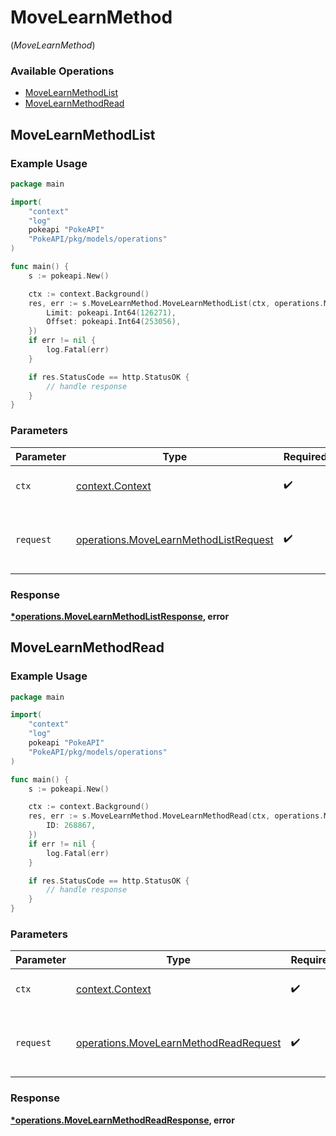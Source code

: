 # MoveLearnMethod
(*MoveLearnMethod*)

### Available Operations

* [MoveLearnMethodList](#movelearnmethodlist)
* [MoveLearnMethodRead](#movelearnmethodread)

## MoveLearnMethodList

### Example Usage

```go
package main

import(
	"context"
	"log"
	pokeapi "PokeAPI"
	"PokeAPI/pkg/models/operations"
)

func main() {
    s := pokeapi.New()

    ctx := context.Background()
    res, err := s.MoveLearnMethod.MoveLearnMethodList(ctx, operations.MoveLearnMethodListRequest{
        Limit: pokeapi.Int64(126271),
        Offset: pokeapi.Int64(253056),
    })
    if err != nil {
        log.Fatal(err)
    }

    if res.StatusCode == http.StatusOK {
        // handle response
    }
}
```

### Parameters

| Parameter                                                                                      | Type                                                                                           | Required                                                                                       | Description                                                                                    |
| ---------------------------------------------------------------------------------------------- | ---------------------------------------------------------------------------------------------- | ---------------------------------------------------------------------------------------------- | ---------------------------------------------------------------------------------------------- |
| `ctx`                                                                                          | [context.Context](https://pkg.go.dev/context#Context)                                          | :heavy_check_mark:                                                                             | The context to use for the request.                                                            |
| `request`                                                                                      | [operations.MoveLearnMethodListRequest](../../models/operations/movelearnmethodlistrequest.md) | :heavy_check_mark:                                                                             | The request object to use for the request.                                                     |


### Response

**[*operations.MoveLearnMethodListResponse](../../models/operations/movelearnmethodlistresponse.md), error**


## MoveLearnMethodRead

### Example Usage

```go
package main

import(
	"context"
	"log"
	pokeapi "PokeAPI"
	"PokeAPI/pkg/models/operations"
)

func main() {
    s := pokeapi.New()

    ctx := context.Background()
    res, err := s.MoveLearnMethod.MoveLearnMethodRead(ctx, operations.MoveLearnMethodReadRequest{
        ID: 268867,
    })
    if err != nil {
        log.Fatal(err)
    }

    if res.StatusCode == http.StatusOK {
        // handle response
    }
}
```

### Parameters

| Parameter                                                                                      | Type                                                                                           | Required                                                                                       | Description                                                                                    |
| ---------------------------------------------------------------------------------------------- | ---------------------------------------------------------------------------------------------- | ---------------------------------------------------------------------------------------------- | ---------------------------------------------------------------------------------------------- |
| `ctx`                                                                                          | [context.Context](https://pkg.go.dev/context#Context)                                          | :heavy_check_mark:                                                                             | The context to use for the request.                                                            |
| `request`                                                                                      | [operations.MoveLearnMethodReadRequest](../../models/operations/movelearnmethodreadrequest.md) | :heavy_check_mark:                                                                             | The request object to use for the request.                                                     |


### Response

**[*operations.MoveLearnMethodReadResponse](../../models/operations/movelearnmethodreadresponse.md), error**

